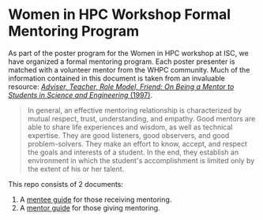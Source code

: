 # Women in HPC Workshop Formal Mentoring Program

As part of the poster program for the Women in HPC workshop at ISC, we have organized a formal mentoring program.
Each poster presenter is matched with a volunteer mentor from the WHPC community.
Much of the information contained in this document is taken from an invaluable resource:
[*Adviser, Teacher, Role Model, Friend: On Being a Mentor to Students in Science and Engineering* (1997)](https://www.nap.edu/catalog/5789/adviser-teacher-role-model-friend-on-being-a-mentor-to).

> In general, an effective mentoring relationship is characterized by mutual respect, trust, understanding, and empathy. Good mentors are able to share life experiences and wisdom, as well as technical expertise. They are good listeners, good observers, and good problem-solvers. They make an effort to know, accept, and respect the goals and interests of a student. In the end, they establish an environment in which the student's accomplishment is limited only by the extent of his or her talent.

This repo consists of 2 documents:
1. A [mentee guide](https://github.com/womeninhpc/mentoring/blob/master/mentee-guide.md) for those receiving mentoring.
2. A [mentor guide](https://github.com/womeninhpc/mentoring/blob/master/mentor-guide.md) for those giving mentoring.
